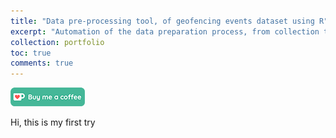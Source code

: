 ```yaml
---
title: "Data pre-processing tool, of geofencing events dataset using R"
excerpt: "Automation of the data preparation process, from collection to delivery using R, and Gmail API"
collection: portfolio
toc: true
comments: true
---
```


[<img src="/images/kofi.png" alt="Buy me a coffee" height="30">](https://ko-fi.com/hamzaim)  

Hi, this is my first try
